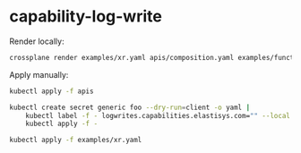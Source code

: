 # capability-log-write

Render locally:

```bash
crossplane render examples/xr.yaml apis/composition.yaml examples/functions.yaml -e examples/receivers.yaml
```

Apply manually:

```bash
kubectl apply -f apis

kubectl create secret generic foo --dry-run=client -o yaml |
    kubectl label -f - logwrites.capabilities.elastisys.com="" --local -o yaml |
    kubectl apply -f -

kubectl apply -f examples/xr.yaml
```
